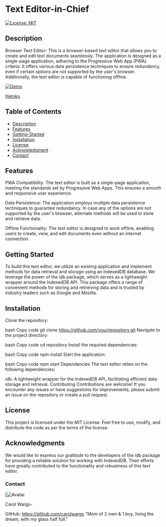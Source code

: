 # Text Editor-in-Chief

[![License: MIT](https://img.shields.io/badge/License-MIT-yellow.svg)](https://opensource.org/licenses/MIT)

## Description

Browser Text Editor-
This is a browser-based text editor that allows you to create and edit text documents seamlessly. The application is designed as a single-page application, adhering to the Progressive Web App (PWA) criteria. It offers various data persistence techniques to ensure redundancy, even if certain options are not supported by the user's browser. Additionally, the text editor is capable of functioning offline.


[![Demo](screencast-image-url)](screencast-video-url)

[Heroku](https://vast-waters-69207-6f0f9cb2db54.herokuapp.com/)


## Table of Contents

* [Description](description)
* [Features](#features)
* [Getting-Started](#getting-started)
* [Installation](#installation)
* [License](#license)
* [Acknowledgment](#acknowledgments)
* [Contact](#contact)

## Features

PWA Compatibility: The text editor is built as a single-page application, meeting the standards set by Progressive Web Apps. This ensures a smooth and responsive user experience.

Data Persistence: The application employs multiple data persistence techniques to guarantee redundancy. In case any of the options are not supported by the user's browser, alternate methods will be used to store and retrieve data.

Offline Functionality: The text editor is designed to work offline, enabling users to create, view, and edit documents even without an internet connection.

## Getting Started

To build this text editor, we utilize an existing application and implement methods for data retrieval and storage using an IndexedDB database. We leverage the power of the idb package, which serves as a lightweight wrapper around the IndexedDB API. This package offers a range of convenient methods for storing and retrieving data and is trusted by industry leaders such as Google and Mozilla.

## Installation

Clone the repository:

bash
Copy code
git clone <https://github.com/your/repository.git>
Navigate to the project directory:

bash
Copy code
cd repository
Install the required dependencies:

bash
Copy code
npm install
Start the application:

bash
Copy code
npm start
Dependencies
The text editor relies on the following dependencies:

idb: A lightweight wrapper for the IndexedDB API, facilitating efficient data storage and retrieval.
Contributing
Contributions are welcome! If you encounter any issues or have suggestions for improvements, please submit an issue on the repository or create a pull request.

## License

This project is licensed under the MIT License. Feel free to use, modify, and distribute the code as per the terms of the license.

## Acknowledgments

We would like to express our gratitude to the developers of the idb package for providing a reliable solution for working with IndexedDB. Their efforts have greatly contributed to the functionality and robustness of this text editor.

### Contact

[![Avatar](https://user-images.githubusercontent.com/84477950/243474429-ab5f177d-0f73-41ba-b9ec-22e05087cec8.png)

Carol Wargo-

GitHub: <https://github.com/carolwargo>
"Mom of 2 men & 1 boy, living the dream, with my glass half full."
